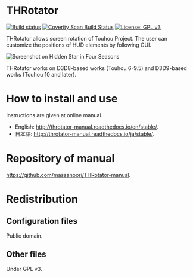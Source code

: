 ﻿THRotator
=====

[![Build status](https://ci.appveyor.com/api/projects/status/hh62maoopv602fm5?svg=true)](https://ci.appveyor.com/project/massanoori/throtator)
[![Coverity Scan Build Status](https://scan.coverity.com/projects/13679/badge.svg)](https://scan.coverity.com/projects/massanoori-throtator)
[![License: GPL v3](https://img.shields.io/badge/License-GPL%20v3-blue.svg)](https://www.gnu.org/licenses/gpl-3.0)

THRotator allows screen rotation of Touhou Project.
The user can customize the positions of HUD elements by following GUI.

![Screenshot on Hidden Star in Four Seasons](http://throtator-manual.readthedocs.io/en/latest/_images/HSiFS-screenshot-en.png)

THRotator works on D3D8-based works (Touhou 6-9.5) and D3D9-based works (Touhou 10 and later).

How to install and use
=====

Instructions are given at online manual.

* English: <http://throtator-manual.readthedocs.io/en/stable/>.
* 日本語: <http://throtator-manual.readthedocs.io/ja/stable/>.

Repository of manual
=====

<https://github.com/massanoori/THRotator-manual>.

Redistribution
=====

Configuration files
-----

Public domain.

Other files
-----

Under GPL v3.
